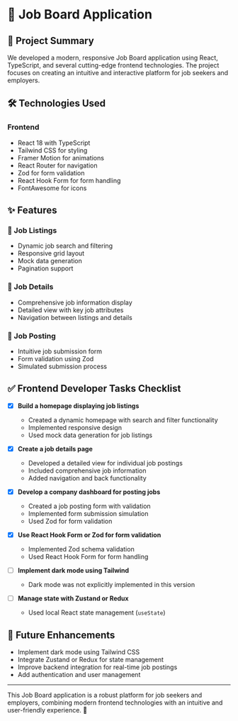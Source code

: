 # 🚀 Job Board Application

## 📌 Project Summary

We developed a modern, responsive Job Board application using React, TypeScript, and several cutting-edge frontend technologies. The project focuses on creating an intuitive and interactive platform for job seekers and employers.

## 🛠 Technologies Used

### Frontend
- React 18 with TypeScript
- Tailwind CSS for styling
- Framer Motion for animations
- React Router for navigation
- Zod for form validation
- React Hook Form for form handling
- FontAwesome for icons

## ✨ Features

### 🏢 Job Listings
- Dynamic job search and filtering
- Responsive grid layout
- Mock data generation
- Pagination support

### 📄 Job Details
- Comprehensive job information display
- Detailed view with key job attributes
- Navigation between listings and details

### 📌 Job Posting
- Intuitive job submission form
- Form validation using Zod
- Simulated submission process

## ✅ Frontend Developer Tasks Checklist

- [x] **Build a homepage displaying job listings**
  - Created a dynamic homepage with search and filter functionality
  - Implemented responsive design
  - Used mock data generation for job listings

- [x] **Create a job details page**
  - Developed a detailed view for individual job postings
  - Included comprehensive job information
  - Added navigation and back functionality

- [x] **Develop a company dashboard for posting jobs**
  - Created a job posting form with validation
  - Implemented form submission simulation
  - Used Zod for form validation

- [x] **Use React Hook Form or Zod for form validation**
  - Implemented Zod schema validation
  - Used React Hook Form for form handling

- [ ] **Implement dark mode using Tailwind**
  - Dark mode was not explicitly implemented in this version

- [ ] **Manage state with Zustand or Redux**
  - Used local React state management (`useState`)

## 🚀 Future Enhancements
- Implement dark mode using Tailwind CSS
- Integrate Zustand or Redux for state management
- Improve backend integration for real-time job postings
- Add authentication and user management

---

This Job Board application is a robust platform for job seekers and employers, combining modern frontend technologies with an intuitive and user-friendly experience. 🎯
